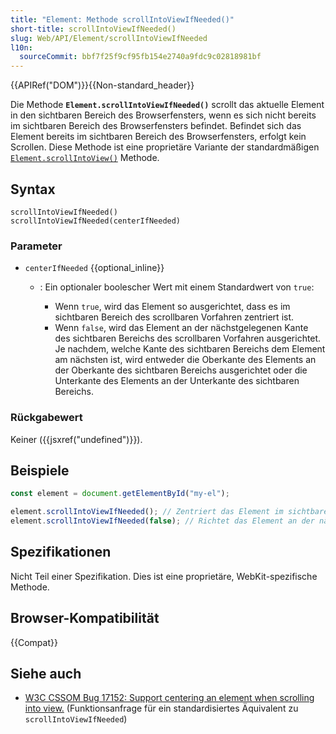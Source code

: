```yaml
---
title: "Element: Methode scrollIntoViewIfNeeded()"
short-title: scrollIntoViewIfNeeded()
slug: Web/API/Element/scrollIntoViewIfNeeded
l10n:
  sourceCommit: bbf7f25f9cf95fb154e2740a9fdc9c02818981bf
---
```


{{APIRef("DOM")}}{{Non-standard_header}}

Die Methode **`Element.scrollIntoViewIfNeeded()`** scrollt das aktuelle Element in den sichtbaren Bereich des Browserfensters, wenn es sich nicht bereits im sichtbaren Bereich des Browserfensters befindet. Befindet sich das Element bereits im sichtbaren Bereich des Browserfensters, erfolgt kein Scrollen. Diese Methode ist eine proprietäre Variante der standardmäßigen [`Element.scrollIntoView()`](/de/docs/Web/API/Element/scrollIntoView) Methode.

## Syntax

```js-nolint
scrollIntoViewIfNeeded()
scrollIntoViewIfNeeded(centerIfNeeded)
```

### Parameter

- `centerIfNeeded` {{optional_inline}}

  - : Ein optionaler boolescher Wert mit einem Standardwert von `true`:

    - Wenn `true`, wird das Element so ausgerichtet, dass es im sichtbaren Bereich des scrollbaren Vorfahren zentriert ist.
    - Wenn `false`, wird das Element an der nächstgelegenen Kante des sichtbaren Bereichs des scrollbaren Vorfahren ausgerichtet. Je nachdem, welche Kante des sichtbaren Bereichs dem Element am nächsten ist, wird entweder die Oberkante des Elements an der Oberkante des sichtbaren Bereichs ausgerichtet oder die Unterkante des Elements an der Unterkante des sichtbaren Bereichs.

### Rückgabewert

Keiner ({{jsxref("undefined")}}).

## Beispiele

```js
const element = document.getElementById("my-el");

element.scrollIntoViewIfNeeded(); // Zentriert das Element im sichtbaren Bereich
element.scrollIntoViewIfNeeded(false); // Richtet das Element an der nächstgelegenen Kante im sichtbaren Bereich aus
```

## Spezifikationen

Nicht Teil einer Spezifikation. Dies ist eine proprietäre, WebKit-spezifische Methode.

## Browser-Kompatibilität

{{Compat}}

## Siehe auch

- [W3C CSSOM Bug 17152: Support centering an element when scrolling into view.](https://www.w3.org/Bugs/Public/show_bug.cgi?id=17152) (Funktionsanfrage für ein standardisiertes Äquivalent zu `scrollIntoViewIfNeeded`)
